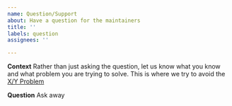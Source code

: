 ```yaml
---
name: Question/Support
about: Have a question for the maintainers
title: ''
labels: question
assignees: ''

---
```


**Context**
Rather than just asking the question, let us know what you know and what problem you are trying to solve. This is where we try to avoid the [X/Y Problem](https://en.wikipedia.org/wiki/XY_problem)

**Question**
Ask away
